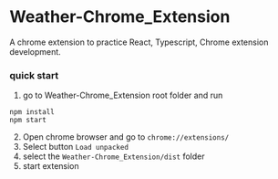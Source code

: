 # Weather-Chrome_Extension

A chrome extension to practice React, Typescript, Chrome extension development.

### quick start
1. go to Weather-Chrome_Extension root folder and run
```shell
npm install
npm start
```
2. Open chrome browser and go to `chrome://extensions/`
3. Select button `Load unpacked`
4. select the `Weather-Chrome_Extension/dist` folder
5. start extension